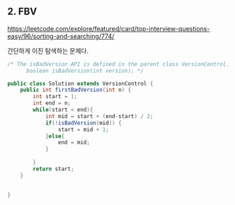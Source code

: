 ## 2. FBV
https://leetcode.com/explore/featured/card/top-interview-questions-easy/96/sorting-and-searching/774/

간단하게 이진 탐색하는 문제다.
```java
/* The isBadVersion API is defined in the parent class VersionControl.
      boolean isBadVersion(int version); */

public class Solution extends VersionControl {
    public int firstBadVersion(int n) {
        int start = 1;
        int end = n;
        while(start < end){
            int mid = start + (end-start) / 2;
            if(!isBadVersion(mid)) {
                start = mid + 1;
            }else{
                end = mid;
            }
            
        }
        return start;
    }
    
     
}
```
